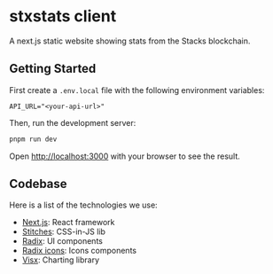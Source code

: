 # stxstats client

A next.js static website showing stats from the Stacks blockchain.

## Getting Started

First create a `.env.local` file with the following environment variables:

```
API_URL="<your-api-url>"
```

Then, run the development server:

```bash
pnpm run dev
```

Open [http://localhost:3000](http://localhost:3000) with your browser to see the result.

## Codebase

Here is a list of the technologies we use:

- [Next.js](https://nextjs.org/): React framework
- [Stitches](https://stitches.dev/): CSS-in-JS lib
- [Radix](https://www.radix-ui.com/): UI components
- [Radix icons](https://icons.modulz.app/): Icons components
- [Visx](https://airbnb.io/visx/): Charting library
